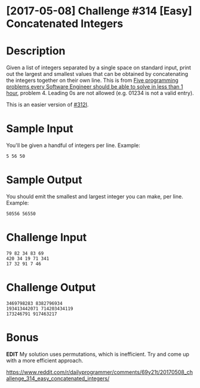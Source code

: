 # [2017-05-08] Challenge #314 [Easy] Concatenated Integers

# Description

Given a list of integers separated by a single space on standard input, print out the largest and smallest values that can be obtained by concatenating the integers together on their own line. This is from [Five programming problems every Software Engineer should be able to solve in less than 1 hour](http://www.shiftedup.com/2015/05/07/five-programming-problems-every-software-engineer-should-be-able-to-solve-in-less-than-1-hour), problem 4. Leading 0s are not allowed (e.g. 01234 is not a valid entry). 

This is an easier version of [#312I](https://www.reddit.com/r/dailyprogrammer/comments/67q3s6/20170426_challenge_312_intermediate_next_largest/?utm_content=title&utm_medium=hot&utm_source=reddit&utm_name=dailyprogrammer).

# Sample Input

You'll be given a handful of integers per line. Example:

	5 56 50

# Sample Output

You should emit the smallest and largest integer you can make, per line. Example:

	50556 56550

# Challenge Input

	79 82 34 83 69
	420 34 19 71 341
	17 32 91 7 46

# Challenge Output

	3469798283 8382796934
	193413442071 714203434119
	173246791 917463217

# Bonus

**EDIT** My solution uses permutations, which is inefficient. Try and come up with a more efficient approach.

https://www.reddit.com/r/dailyprogrammer/comments/69y21t/20170508_challenge_314_easy_concatenated_integers/
